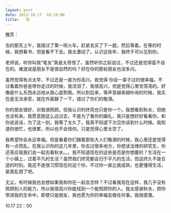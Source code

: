 ```yaml
---
layout: post
date: 2013-10-17  10:19:00
title:   信
---
```


<p>
雅芳：

去的那天上午，我错过了第一班火车。赶紧去买了下一趟，然后等着。在等的时候，我想看书，但是看不下去。我太激动了。认识这些年，我终于可以见到你。

老师说，听你叫我“笔友”真是太奇怪了。虽然听你之前说过，不过还是觉得蛮不自在的。难道说是朋友不是很自然的吗？好在你的那些朋友也没多问。

虽然觉得有点太早，不过还是一直为你高兴。我觉得
你会一辈子过的很幸福。不过看着你爸爸带你走过的时候，我流泪了，我很高兴，但是觉得心里空荡荡的。好像是什么东西永远地从我心底割离。所以到后来，等声音越来越吵闹的时候，我实在是无法承受，就在外面静了一下，错过了你们的敬酒。

你的朋友很好，对我很照顾。但我认识的终究也只是你一个。我想看到秋水，但她也没有来。我愿意跑这么远过去，不是为了看你的婚礼，我只是想好好看看你，和你说说话，为了这一刻，我等了太久了。我真不知道下次见你该到什么时候。我知道你很忙，也很累，所以也不会怪你。只是觉得心里太空了。

我希望你会永远幸福。但是看着你们跟着那些大人们敬酒的时候，我心里还是觉得有一点慌乱。在我认识你的这几年里，你去过很多地方，你想读法律的研究生，你还答应我我们会一起去看秋水。。。我不知道现在的这些是否是你想要的？生活在一个小镇上，过着平凡的生活？虽然我们终究都会归于平凡的生活，但这终久不是合适的时刻。我还不是很习惯现在的这个你，不过你一直比我成熟，也更懂得生活，是我乱想了吧。

无尘，有时候我也会想如果我和你在一起会怎样？不过看我现在这样，我几乎没有照顾别人的能力，所以我很高兴你能找到一个能照顾你的人。我太感谢秋水，把你带进我的生命中。即使只是朋友，我也愿为你的幸福去做任何事。我很感激。

10.17 23：00

</p>
